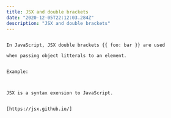 ```yaml
---
title: JSX and double brackets
date: "2020-12-05T22:12:03.284Z"
description: "JSX and double brackets"
---
```



```

In JavaScript, JSX double brackets {{ foo: bar }} are used 

when passing object litterals to an element.


Example: 

```

<div style={{ color: blue}}></div>

```


JSX is a syntax exension to JavaScript.


[https://jsx.github.io/]